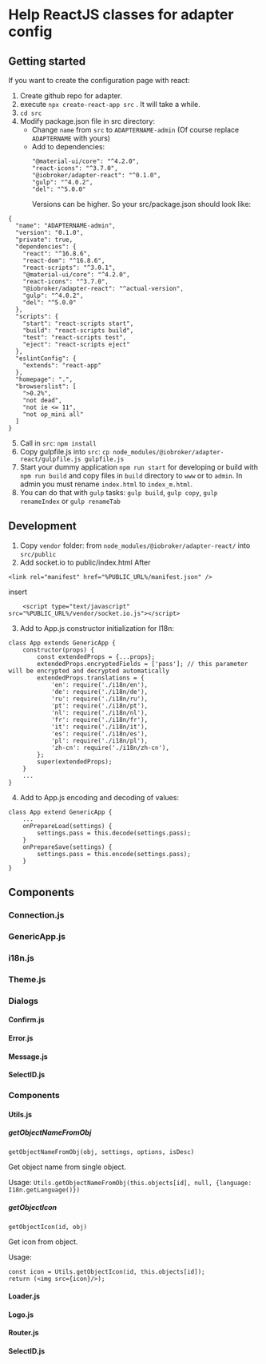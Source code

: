 # Help ReactJS classes for adapter config
## Getting started
If you want to create the configuration page with react:
1. Create github repo for adapter.
2. execute `npx create-react-app src` . It will take a while.
3. `cd src`
4. Modify package.json file in src directory:
    - Change `name` from `src` to `ADAPTERNAME-admin` (Of course replace `ADAPTERNAME` with yours)
    - Add to dependencies:
      ```
      "@material-ui/core": "^4.2.0",
      "react-icons": "^3.7.0",
      "@iobroker/adapter-react": "^0.1.0",
      "gulp": "^4.0.2",
      "del": "^5.0.0"
      ```
      Versions can be higher.
      So your src/package.json should look like:
```
{
  "name": "ADAPTERNAME-admin",
  "version": "0.1.0",
  "private": true,
  "dependencies": {
    "react": "^16.8.6",
    "react-dom": "^16.8.6",
    "react-scripts": "^3.0.1",
    "@material-ui/core": "^4.2.0",
    "react-icons": "^3.7.0",
    "@iobroker/adapter-react": "^actual-version",
    "gulp": "^4.0.2",
    "del": "^5.0.0"
  },
  "scripts": {
    "start": "react-scripts start",
    "build": "react-scripts build",
    "test": "react-scripts test",
    "eject": "react-scripts eject"
  },
  "eslintConfig": {
    "extends": "react-app"
  },
  "homepage": ".",
  "browserslist": [
    ">0.2%",
    "not dead",
    "not ie <= 11",
    "not op_mini all"
  ]
}
```
5. Call in `src`: `npm install`
6. Copy gulpfile.js into `src`: `cp node_modules/@iobroker/adapter-react/gulpfile.js gulpfile.js`
7. Start your dummy application `npm run start` for developing or build with `npm run build` and
copy files in `build` directory to `www` or to `admin`. In admin you must rename `index.html` to `index_m.html`.
8. You can do that with `gulp` tasks: `gulp build`, `gulp copy`, `gulp renameIndex` or  `gulp renameTab`


## Development
1. Copy `vendor` folder: from `node_modules/@iobroker/adapter-react/` into `src/public`
2. Add socket.io to public/index.html
After

```
<link rel="manifest" href="%PUBLIC_URL%/manifest.json" />
```

insert

```
    <script type="text/javascript" src="%PUBLIC_URL%/vendor/socket.io.js"></script>
```
3. Add to App.js constructor initialization for I18n:
```
class App extends GenericApp {
    constructor(props) {
        const extendedProps = {...props};
        extendedProps.encryptedFields = ['pass']; // this parameter will be encrypted and decrypted automatically
        extendedProps.translations = {
            'en': require('./i18n/en'),
            'de': require('./i18n/de'),
            'ru': require('./i18n/ru'),
            'pt': require('./i18n/pt'),
            'nl': require('./i18n/nl'),
            'fr': require('./i18n/fr'),
            'it': require('./i18n/it'),
            'es': require('./i18n/es'),
            'pl': require('./i18n/pl'),
            'zh-cn': require('./i18n/zh-cn'),
        };
        super(extendedProps);
    }
    ...
}
```

4. Add to App.js encoding and decoding of values:
```
class App extend GenericApp {
    ...
    onPrepareLoad(settings) {
        settings.pass = this.decode(settings.pass);
    }
    onPrepareSave(settings) {
        settings.pass = this.encode(settings.pass);
    }
}
```

## Components

### Connection.js

### GenericApp.js

### i18n.js

### Theme.js

### Dialogs

#### Confirm.js

#### Error.js

#### Message.js

#### SelectID.js

### Components

#### Utils.js
##### getObjectNameFromObj
`getObjectNameFromObj(obj, settings, options, isDesc)`

Get object name from single object.

Usage: `Utils.getObjectNameFromObj(this.objects[id], null, {language: I18n.getLanguage()})`

##### getObjectIcon
`getObjectIcon(id, obj)`

Get icon from object.

Usage: 
```
const icon = Utils.getObjectIcon(id, this.objects[id]);
return (<img src={icon}/>);
```
#### Loader.js

#### Logo.js

#### Router.js

#### SelectID.js